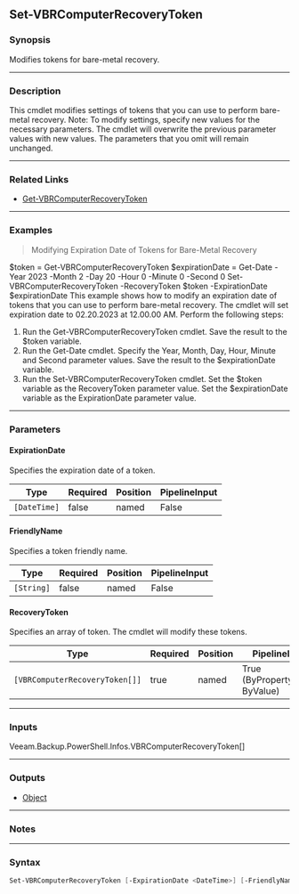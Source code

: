 Set-VBRComputerRecoveryToken
----------------------------

### Synopsis
Modifies tokens for bare-metal recovery.

---

### Description

This cmdlet modifies settings of tokens that you can use to perform bare-metal recovery.
Note: To modify settings, specify new values for the necessary parameters. The cmdlet will overwrite the previous parameter values with new values. The parameters that you omit will remain unchanged.

---

### Related Links
* [Get-VBRComputerRecoveryToken](Get-VBRComputerRecoveryToken)

---

### Examples
> Modifying Expiration Date of Tokens for Bare-Metal Recovery

$token = Get-VBRComputerRecoveryToken
$expirationDate = Get-Date -Year 2023 -Month 2 -Day 20 -Hour 0 -Minute 0 -Second 0
Set-VBRComputerRecoveryToken -RecoveryToken $token -ExpirationDate $expirationDate
This example shows how to modify an expiration date of tokens that you can use to perform bare-metal recovery. The cmdlet will set expiration date to 02.20.2023 at 12.00.00 AM.
Perform the following steps:
1. Run the Get-VBRComputerRecoveryToken cmdlet. Save the result to the $token variable.
2. Run the Get-Date cmdlet. Specify the Year, Month, Day, Hour, Minute and Second parameter values. Save the result to the $expirationDate variable.
3. Run the Set-VBRComputerRecoveryToken cmdlet. Set the $token variable as the RecoveryToken parameter value. Set the $expirationDate variable as the ExpirationDate parameter value.

---

### Parameters
#### **ExpirationDate**
Specifies the expiration date of a token.

|Type        |Required|Position|PipelineInput|
|------------|--------|--------|-------------|
|`[DateTime]`|false   |named   |False        |

#### **FriendlyName**
Specifies a token friendly name.

|Type      |Required|Position|PipelineInput|
|----------|--------|--------|-------------|
|`[String]`|false   |named   |False        |

#### **RecoveryToken**
Specifies an array of token. The cmdlet will modify these tokens.

|Type                          |Required|Position|PipelineInput                 |
|------------------------------|--------|--------|------------------------------|
|`[VBRComputerRecoveryToken[]]`|true    |named   |True (ByPropertyName, ByValue)|

---

### Inputs
Veeam.Backup.PowerShell.Infos.VBRComputerRecoveryToken[]

---

### Outputs
* [Object](https://learn.microsoft.com/en-us/dotnet/api/System.Object)

---

### Notes

---

### Syntax
```PowerShell
Set-VBRComputerRecoveryToken [-ExpirationDate <DateTime>] [-FriendlyName <String>] -RecoveryToken <VBRComputerRecoveryToken[]> [<CommonParameters>]
```
